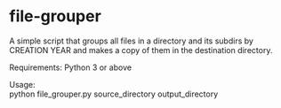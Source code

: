 # file-grouper
A simple script that groups all files in a directory and its subdirs by CREATION YEAR and makes a copy of them in the destination directory.

Requirements:
Python 3 or above

Usage:</br>
python file_grouper.py source_directory output_directory
